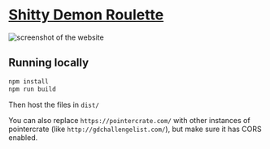 # [Shitty Demon Roulette](https://matcool.github.io/extreme-demon-roulette/)

![screenshot of the website](https://i.imgur.com/0Ws36xN.png)

## Running locally

```bash
npm install
npm run build
```

Then host the files in `dist/`

You can also replace `https://pointercrate.com/` with other instances of pointercrate (like `http://gdchallengelist.com/`), but make sure it has CORS enabled.
